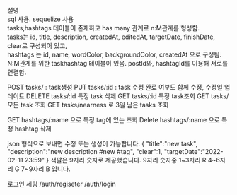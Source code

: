 설명  
sql 사용. sequelize 사용  
tasks,hashtags 테이블이 존재하고 has many 관계로 n:M관계를 형성함.  
tasks는 id, title, description, createdAt, editedAt, targetDate, finishDate, clear로 구성되어 있고,  
hashtags 는 id, name, wordColor, backgroundColor, createdAt 으로 구성됨.  
N:M관계를 위한 taskhashtag 테이블이 있음. postId와, hashtagId를 이용해 서로를 연결함.

POST tasks/ : task생성
PUT tasks/:id : task 수정 완료 여부도 함께 수정, 수정일 업데이트
DELETE tasks/:id 특정 task 삭제
GET tasks/:id 특정 task조회
GET tasks/ 모든 task 조회
GET tasks/nearness 로 3일 남은 tasks 조회

GET hashtags/:name 으로 특정 tag에 있는 조회
Delete hashtags/:name 으로 특정 hashtag 삭제

json 형식으로 보내면 수정 또는 생성이 가능합니다.
{
"title":"new task",
"description":"new description #new #tag",
"clear":1,
"targetDate":"2022-02-11 23:59"
}
색깔은 9자리 숫자로 제공했습니다. 9자리 숫자중
1~3자리 R
4~6자리 G
7~9자리 B 입니다.

로그인 세팅
/auth/regiseter
/auth/login
